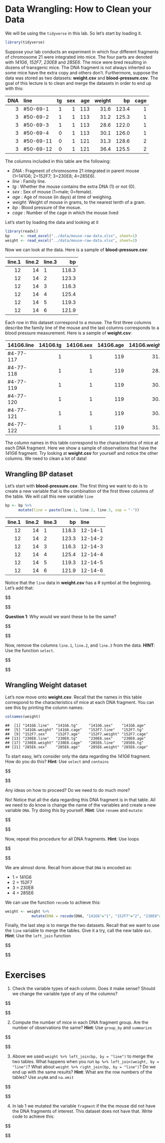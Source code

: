 Data Wrangling: How to Clean your Data
================

We will be using the `tidyverse` in this lab. So let’s start by loading
it.

``` r
library(tidyverse)
```

Suppose your lab conducts an experiment in which four different
fragments of chromosome 21 were integrated into mice. The four parts are
denoted with *141G6*, *152F7*, *230E8* and *285E6*. The mice were bred
resulting in dozens of transgenic mice. The DNA fragment is not always
inherted so some mice have the extra copy and others don’t. Furthermore,
suppose the data was stored as two datasets: **weight.csv** and
**blood-pressure.csv**. The goal of this lecture is to clean and merge
the datasets in order to end up with this:

| DNA | line       | tg | sex | age | weight |    bp | cage |
| --: | :--------- | -: | --: | --: | -----: | ----: | ---: |
|   3 | \#50-69-1  |  1 |   1 | 113 |   31.6 | 123.4 |    1 |
|   3 | \#50-69-2  |  1 |   1 | 113 |   31.2 | 125.3 |    1 |
|   3 | \#50-69-3  |  1 |   1 | 113 |   28.6 | 122.0 |    1 |
|   3 | \#50-69-4  |  0 |   1 | 113 |   30.1 | 126.0 |    1 |
|   3 | \#50-69-11 |  0 |   1 | 121 |   31.3 | 128.6 |    2 |
|   3 | \#50-69-12 |  0 |   1 | 121 |   36.4 | 125.5 |    2 |

The columns included in this table are the following:

  - *DNA* : Fragment of chromosome 21 integrated in parent mouse
    (1=141G6; 2=152F7; 3=230E8; 4=285E6).
  - *line* : Family line.
  - *tg* : Whether the mouse contains the extra DNA (1) or not (0).
  - *sex* : Sex of mouse (1=male; 0=female).
  - *age* : Age of mouse (in days) at time of weighing.
  - *weight*: Weight of mouse in grams, to the nearest tenth of a gram.
  - *bp* : Blood pressure of the mosue.
  - *cage* : Number of the cage in which the mouse lived

Let’s start by loading the data and looking at it

``` r
library(readxl)
bp     <- read_excel("../data/mouse-raw-data.xlsx", sheet=1)
weight <- read_excel("../data/mouse-raw-data.xlsx", sheet=2) 
```

Now we can look at the data. Here is a sample of **blood-pressure.csv**:

| line.1 | line.2 | line.3 |    bp |
| -----: | -----: | :----- | ----: |
|     12 |     14 | 1      | 118.3 |
|     12 |     14 | 2      | 123.3 |
|     12 |     14 | 3      | 116.3 |
|     12 |     14 | 4      | 125.4 |
|     12 |     14 | 5      | 119.3 |
|     12 |     14 | 6      | 121.9 |

Each row in this dataset correspond to a mouse. The first three columns
describe the family line of the mouse and the last columns corresponds
to a blood pressure measurement. Here is a sample of
**weight.csv**:

| 141G6.line | 141G6.tg | 141G6.sex | 141G6.age | 141G6.weight | 141G6.cage |
| :--------- | -------: | --------: | --------: | -----------: | ---------: |
| \#4-77-117 |        1 |         1 |       119 |         31.2 |          7 |
| \#4-77-118 |        1 |         1 |       119 |         28.4 |          7 |
| \#4-77-119 |        1 |         1 |       119 |         30.8 |          7 |
| \#4-77-120 |        1 |         1 |       119 |         30.3 |          7 |
| \#4-77-121 |        1 |         1 |       119 |         30.5 |          7 |
| \#4-77-122 |        1 |         1 |       119 |         31.4 |          7 |

The column names in this table correspond to the characteristics of mice
at each DNA fragment. Here we show a sample of observations that have
the *141G6* fragment. Try looking at **weight.csv** for yourself and
notice the other columns. We need to clean a lot of data\!

## Wrangling BP dataset

Let’s start with **blood-pressure.csv**. The first thing we want to do
is to create a new variable that is the combination of the first three
columns of the table. We will call this new variable `line`

``` r
bp <- bp %>%
      mutate(line = paste(line.1, line.2, line.3, sep = "-"))
```

| line.1 | line.2 | line.3 |    bp | line    |
| -----: | -----: | :----- | ----: | :------ |
|     12 |     14 | 1      | 118.3 | 12-14-1 |
|     12 |     14 | 2      | 123.3 | 12-14-2 |
|     12 |     14 | 3      | 116.3 | 12-14-3 |
|     12 |     14 | 4      | 125.4 | 12-14-4 |
|     12 |     14 | 5      | 119.3 | 12-14-5 |
|     12 |     14 | 6      | 121.9 | 12-14-6 |

Notice that the `line` data in **weight.csv** has a \# symbol at the
beginning. Let’s add that:

$$

$$

**Question 1**: Why would we want these to be the same?

$$

$$

Now, remove the columns `line.1`, `line.2`, and `line.3` from the data.
**HINT**: Use the function `select`.

$$

$$

## Wrangling Weight dataset

Let’s now move onto **weight.csv**. Recall that the names in this table
correspond to the characteristics of mice at each DNA fragment. You can
see this by printing the column names:

``` r
colnames(weight)
```

    ##  [1] "141G6.line"   "141G6.tg"     "141G6.sex"    "141G6.age"   
    ##  [5] "141G6.weight" "141G6.cage"   "152F7.line"   "152F7.tg"    
    ##  [9] "152F7.sex"    "152F7.age"    "152F7.weight" "152F7.cage"  
    ## [13] "230E8.line"   "230E8.tg"     "230E8.sex"    "230E8.age"   
    ## [17] "230E8.weight" "230E8.cage"   "285E6.line"   "285E6.tg"    
    ## [21] "285E6.sex"    "285E6.age"    "285E6.weight" "285E6.cage"

To start easy, let’s consider only the data regarding the *141G6*
fragment. How do you do this? **Hint**: Use `select` and `contains`

$$

$$

Any ideas on how to proceed? Do we need to do much more?

No\! Notice that all the data regarding this DNA fragment is in that
table. All we need to do know is change the name of the variables and
create a new variable `DNA`. Try doing this by yourself. **Hint**: Use
`rename` and `mutate`:

$$

$$

Now, repeat this procedure for all DNA fragments. **Hint**: Use loops

$$

$$

We are almost done. Recall from above that `DNA` is encoded as:

  - 1 = 141G6
  - 2 = 152F7
  - 3 = 230E8
  - 4 = 285E6

We can use the function `recode` to achieve this:

``` r
weight <- weight %>%
            mutate(DNA = recode(DNA, "141G6"="1", "152F7"="2", "230E8"="3", "285E6"="4"))
```

Finally, the last step is to merge the two datasets. Recall that we want
to use the `line` variable to merge the tables. Give it a try, call the
new table `dat`. **Hint**: Use the `left_join` function

$$

$$

# Exercises

1.  Check the variable types of each column. Does it make sense? Should
    we change the variable type of any of the columns?

$$

$$

2.  Compute the number of mice in each DNA fragment group. Are the
    number of observations the same? **Hint**: Use `group_by` and
    `summarize`

$$

$$

3.  Above we used `weight %>% left_join(bp, by = "line")` to merge the
    two tables. What happens when you run `bp %>% left_join(weight, by =
    "line")`? What about `weight %>% right_join(bp, by = "line")`? Do we
    end up with the same results? **Hint**: What are the row numbers of
    the tables? Use `anyNA` and `na.omit`

$$

$$

4.  In lab 1 we mutated the variable `fragment` if the the mouse did not
    have the DNA fragments of interest. This dataset does not have that.
    Write code to achieve this:

$$

$$
